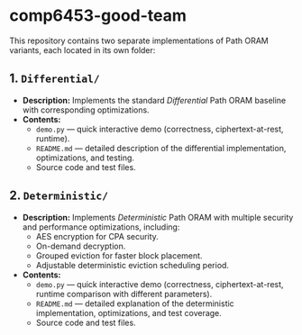 # comp6453-good-team

This repository contains two separate implementations of Path ORAM variants, each located in its own folder:

## 1. `Differential/`
- **Description:** Implements the standard *Differential* Path ORAM baseline with corresponding optimizations.
- **Contents:**
  - `demo.py` — quick interactive demo (correctness, ciphertext-at-rest, runtime).
  - `README.md` — detailed description of the differential implementation, optimizations, and testing.
  - Source code and test files.

## 2. `Deterministic/`
- **Description:** Implements *Deterministic* Path ORAM with multiple security and performance optimizations, including:
  - AES encryption for CPA security.
  - On-demand decryption.
  - Grouped eviction for faster block placement.
  - Adjustable deterministic eviction scheduling period.
- **Contents:**
  - `demo.py` — quick interactive demo (correctness, ciphertext-at-rest, runtime comparison with different parameters).
  - `README.md` — detailed explanation of the deterministic implementation, optimizations, and test coverage.
  - Source code and test files.
